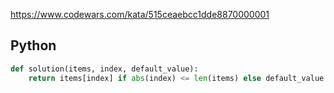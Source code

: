 https://www.codewars.com/kata/515ceaebcc1dde8870000001

## Python
```python
def solution(items, index, default_value):
    return items[index] if abs(index) <= len(items) else default_value
```